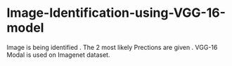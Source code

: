 # Image-Identification-using-VGG-16-model
Image is being identified . The 2 most likely Prections are given . VGG-16 Modal is used on Imagenet dataset.
